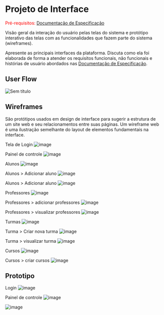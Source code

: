 
# Projeto de Interface

<span style="color:red">Pré-requisitos: <a href="2-Especificação do Projeto.md"> Documentação de Especificação</a></span>

Visão geral da interação do usuário pelas telas do sistema e protótipo interativo das telas com as funcionalidades que fazem parte do sistema (wireframes).

 Apresente as principais interfaces da plataforma. Discuta como ela foi elaborada de forma a atender os requisitos funcionais, não funcionais e histórias de usuário abordados nas <a href="2-Especificação do Projeto.md"> Documentação de Especificação</a>.

## User Flow

![Sem título](https://user-images.githubusercontent.com/34171313/236712549-ccd69643-066a-4de0-b4c1-0ed4ee4b878e.png)


## Wireframes
São protótipos usados em design de interface para sugerir a estrutura de um site web e seu relacionamentos entre suas páginas. Um wireframe web é uma ilustração semelhante do layout de elementos fundamentais na interface.


Tela de Login
![image](https://user-images.githubusercontent.com/34171313/236713491-0d1b1794-f3aa-480c-a8d0-2f14d4a22f8b.png)

Painel de controle
![image](https://user-images.githubusercontent.com/34171313/236713519-7b8f98a3-09ca-4ff7-bf65-a4ebd0e52d48.png)

Alunos
![image](https://user-images.githubusercontent.com/34171313/236713565-713ded21-530b-4ccc-999d-194f7b9866cd.png)

Alunos > Adicionar aluno
![image](https://user-images.githubusercontent.com/34171313/236713653-eb6b7c96-7fb1-471c-b21a-3a78890b634d.png)

Alunos > Adicionar aluno
![image](https://user-images.githubusercontent.com/34171313/236713682-83e4b4a0-a412-4365-b2b4-9f525dfade9b.png)

Professores
![image](https://user-images.githubusercontent.com/34171313/236713703-c70f2a67-29a9-47d1-8582-02756fd70376.png)

Professores  > adicionar professores
![image](https://user-images.githubusercontent.com/34171313/236713736-046e8816-24f4-4eb8-9500-ff86eaf620e6.png)

Professores > visualizar professores
![image](https://user-images.githubusercontent.com/34171313/236713755-56cdcaf4-87ee-4c44-b555-5550d7d2d367.png)

Turmas
![image](https://user-images.githubusercontent.com/34171313/236713794-85203f67-95bd-4691-8e5d-e06e484bb17e.png)

Turma > Criar nova turma
![image](https://user-images.githubusercontent.com/34171313/236713818-a86557dd-11bc-460a-a1ea-2df1981caddf.png)

Turma > visualizar turma
![image](https://user-images.githubusercontent.com/34171313/236713856-9eea234b-9adf-4860-8ca6-2a425007cfcf.png)

Cursos
![image](https://user-images.githubusercontent.com/34171313/236713898-87a7ca0e-d746-4a64-8377-1b6d815a1a67.png)

Cursos > criar cursos
![image](https://user-images.githubusercontent.com/34171313/236713937-a6236afb-a2e7-47ac-81fc-30d7cebbdedd.png)


## Prototipo

Login
![image](https://user-images.githubusercontent.com/34171313/236714313-ae378281-d6a9-4341-8a2a-9534a8c8589d.png)

Painel de controle
![image](https://user-images.githubusercontent.com/34171313/236714297-52e12c8e-b194-425b-b56a-80af4c33f419.png)

![image](https://user-images.githubusercontent.com/34171313/236714347-7ebb72d8-e622-4c7f-b90b-aa63ec4e7725.png)




